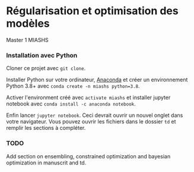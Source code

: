 # Régularisation et optimisation des modèles

Master 1 MIASHS

### Installation avec Python

Cloner ce projet avec `git clone`.

Installer Python sur votre ordinateur, [Anaconda](https://www.anaconda.com/) et créer un environnement Python 3.8+ avec `conda create -n miashs python=3.8`.

Activer l'environment créé avec `activate miashs` et installer jupyter notebook avec `conda install -c anaconda notebook`.

Enfin lancer `jupyter notebook`. Ceci devrait ouvrir un nouvel onglet dans votre navigateur. Vous pouvez ouvrir les fichiers dans le dossier `td` et remplir les sections à compléter.


### TODO

Add section on ensembling, constrained optimization and bayesian optimization in manuscrit and td.
